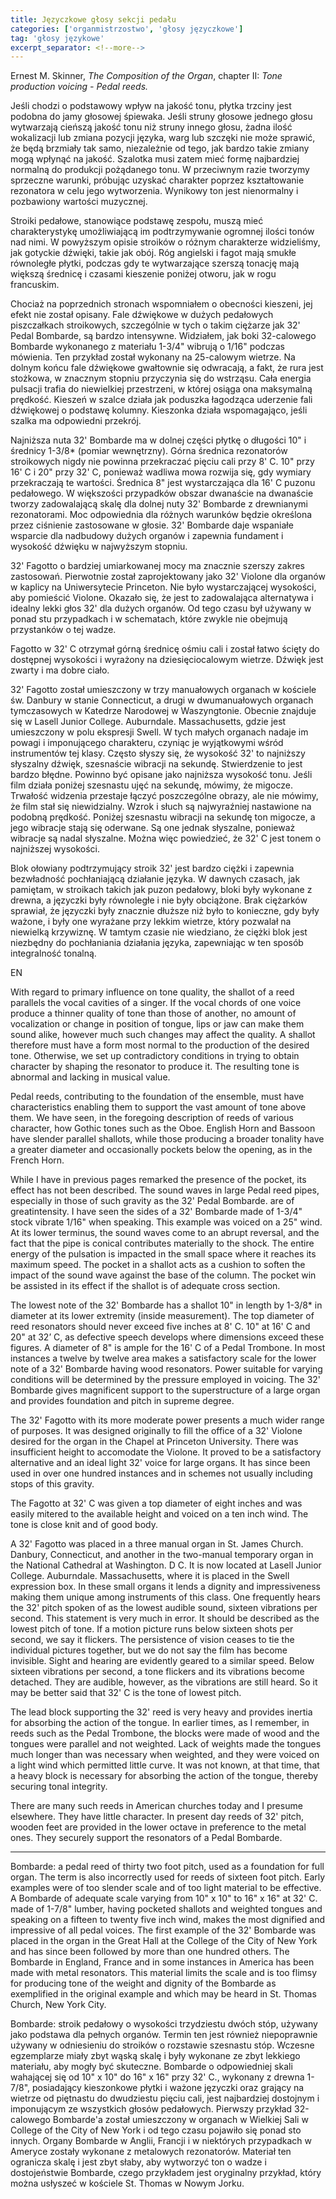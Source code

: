 ```yaml
---
title: Języczkowe głosy sekcji pedału
categories: ['organmistrzostwo', 'głosy języczkowe']
tag: 'głosy językowe'
excerpt_separator: <!--more-->
---
```


Ernest M. Skinner, *The Composition of the Organ*, chapter II: *Tone production voicing - Pedal reeds.*

Jeśli chodzi o podstawowy wpływ na jakość tonu, płytka trzciny jest podobna do jamy głosowej śpiewaka. Jeśli struny głosowe jednego głosu wytwarzają cieńszą jakość tonu niż struny innego głosu, żadna ilość wokalizacji lub zmiana pozycji języka, warg lub szczęki nie może sprawić, że będą brzmiały tak samo, niezależnie od tego, jak bardzo takie zmiany mogą wpłynąć na jakość. Szalotka musi zatem mieć formę najbardziej normalną do produkcji pożądanego tonu. W przeciwnym razie tworzymy sprzeczne warunki, próbując uzyskać charakter poprzez kształtowanie rezonatora w celu jego wytworzenia. Wynikowy ton jest nienormalny i pozbawiony wartości muzycznej.

<!--more-->

Stroiki pedałowe, stanowiące podstawę zespołu, muszą mieć charakterystykę umożliwiającą im podtrzymywanie ogromnej ilości tonów nad nimi. W powyższym opisie stroików o różnym charakterze widzieliśmy, jak gotyckie dźwięki, takie jak obój. Róg angielski i fagot mają smukłe równoległe płytki, podczas gdy te wytwarzające szerszą tonację mają większą średnicę i czasami kieszenie poniżej otworu, jak w rogu francuskim.

Chociaż na poprzednich stronach wspomniałem o obecności kieszeni, jej efekt nie został opisany. Fale dźwiękowe w dużych pedałowych piszczałkach stroikowych, szczególnie w tych o takim ciężarze jak 32' Pedal Bombarde, są bardzo intensywne. Widziałem, jak boki 32-calowego Bombarde wykonanego z materiału 1-3/4" wibrują o 1/16" podczas mówienia. Ten przykład został wykonany na 25-calowym wietrze. Na dolnym końcu fale dźwiękowe gwałtownie się odwracają, a fakt, że rura jest stożkowa, w znacznym stopniu przyczynia się do wstrząsu. Cała energia pulsacji trafia do niewielkiej przestrzeni, w której osiąga ona maksymalną prędkość. Kieszeń w szalce działa jak poduszka łagodząca uderzenie fali dźwiękowej o podstawę kolumny. Kieszonka działa wspomagająco, jeśli szalka ma odpowiedni przekrój.

Najniższa nuta 32' Bombarde ma w dolnej części płytkę o długości 10" i średnicy 1-3/8* (pomiar wewnętrzny). Górna średnica rezonatorów stroikowych nigdy nie powinna przekraczać pięciu cali przy 8' C. 10" przy 16' C i 20" przy 32' C, ponieważ wadliwa mowa rozwija się, gdy wymiary przekraczają te wartości. Średnica 8" jest wystarczająca dla 16' C puzonu pedałowego. W większości przypadków obszar dwanaście na dwanaście tworzy zadowalającą skalę dla dolnej nuty 32' Bombarde z drewnianymi rezonatorami. Moc odpowiednia dla różnych warunków będzie określona przez ciśnienie zastosowane w głosie. 32' Bombarde daje wspaniałe wsparcie dla nadbudowy dużych organów i zapewnia fundament i wysokość dźwięku w najwyższym stopniu.

32' Fagotto o bardziej umiarkowanej mocy ma znacznie szerszy zakres zastosowań. Pierwotnie został zaprojektowany jako 32' Violone dla organów w kaplicy na Uniwersytecie Princeton. Nie było wystarczającej wysokości, aby pomieścić Violone. Okazało się, że jest to zadowalająca alternatywa i idealny lekki głos 32' dla dużych organów. Od tego czasu był używany w ponad stu przypadkach i w schematach, które zwykle nie obejmują przystanków o tej wadze.

Fagotto w 32' C otrzymał górną średnicę ośmiu cali i został łatwo ścięty do dostępnej wysokości i wyrażony na dziesięciocalowym wietrze. Dźwięk jest zwarty i ma dobre ciało.

32' Fagotto został umieszczony w trzy manuałowych organach w kościele św. Danbury w stanie Connecticut, a drugi w dwumanuałowych organach tymczasowych w Katedrze Narodowej w Waszyngtonie. Obecnie znajduje się w Lasell Junior College. Auburndale. Massachusetts, gdzie jest umieszczony w polu ekspresji Swell. W tych małych organach nadaje im powagi i imponującego charakteru, czyniąc je wyjątkowymi wśród instrumentów tej klasy. Często słyszy się, że wysokość 32' to najniższy słyszalny dźwięk, szesnaście wibracji na sekundę. Stwierdzenie to jest bardzo błędne. Powinno być opisane jako najniższa wysokość tonu. Jeśli film działa poniżej szesnastu ujęć na sekundę, mówimy, że migocze. Trwałość widzenia przestaje łączyć poszczególne obrazy, ale nie mówimy, że film stał się niewidzialny. Wzrok i słuch są najwyraźniej nastawione na podobną prędkość. Poniżej szesnastu wibracji na sekundę ton migocze, a jego wibracje stają się oderwane. Są one jednak słyszalne, ponieważ wibracje są nadal słyszalne. Można więc powiedzieć, że 32' C jest tonem o najniższej wysokości.

Blok ołowiany podtrzymujący stroik 32' jest bardzo ciężki i zapewnia bezwładność pochłaniającą działanie języka. W dawnych czasach, jak pamiętam, w stroikach takich jak puzon pedałowy, bloki były wykonane z drewna, a języczki były równoległe i nie były obciążone. Brak ciężarków sprawiał, że języczki były znacznie dłuższe niż było to konieczne, gdy były ważone, i były one wyrażane przy lekkim wietrze, który pozwalał na niewielką krzywiznę. W tamtym czasie nie wiedziano, że ciężki blok jest niezbędny do pochłaniania działania języka, zapewniając w ten sposób integralność tonalną.



EN

With regard to primary influence on tone quality, the shallot of a reed parallels the vocal cavities of a singer. If the vocal chords of one voice produce a thinner quality of tone than those of another, no amount of vocalization or change in position of tongue, lips or jaw can make them sound alike, however much such changes may affect the quality. A shallot therefore must have a form most normal to the production of the desired tone. Otherwise, we set up contradictory conditions in trying to obtain character by shaping the resonator to produce it. The resulting tone is abnormal and lacking in musical value.

Pedal reeds, contributing to the foundation of the ensemble, must have characteristics enabling them to support the vast amount of tone above them. We have seen, in the foregoing description of reeds of various character, how Gothic tones such as the Oboe. English Horn and Bassoon have slender parallel shallots, while those producing a broader tonality have a greater diameter and occasionally pockets below the opening, as in the French Horn.

While I have in previous pages remarked the presence of the pocket, its effect has not been described. The sound waves in large Pedal reed pipes, especially in those of such gravity as the 32' Pedal Bombarde. are of greatintensity. I have seen the sides of a 32' Bombarde made of 1-3/4" stock vibrate 1/16" when speaking. This example was voiced on a 25" wind. At its lower terminus, the sound waves come to an abrupt reversal, and the fact that the pipe is conical contributes materially to the shock. The entire energy of the pulsation is impacted in the small space where it reaches its maximum speed. The pocket in a shallot acts as a cushion to soften the impact of the sound wave against the base of the column. The pocket win be assisted in its effect if the shallot is of adequate cross section.

The lowest note of the 32' Bombarde has a shallot 10" in length by 1-3/8* in diameter at its lower extremity (inside measurement). The top diameter of reed resonators should never exceed five inches at 8' C. 10" at 16' C and 20" at 32’ C, as defective speech develops where dimensions exceed these figures. A diameter of 8" is ample for the 16' C of a Pedal Trombone. In most instances a twelve by twelve area makes a satisfactory scale for the lower note of a 32' Bombarde having wood resonators. Power suitable for varying conditions will be determined by the pressure employed in voicing. The 32' Bombarde gives magnificent support to the superstructure of a large organ and provides foundation and pitch in supreme degree.

The 32' Fagotto with its more moderate power presents a much wider range of purposes. It was designed originally to fill the office of a 32' Violone desired for the organ in the Chapel at Princeton University. There was insufficient height to accomodate the Violone. It proved to be a satisfactory alternative and an ideal light 32' voice for large organs. It has since been used in over one hundred instances and in schemes not usually including stops of this gravity.

The Fagotto at 32' C was given a top diameter of eight inches and was easily mitered to the available height and voiced on a ten inch wind. The tone is close knit and of good body.

A 32' Fagotto was placed in a three manual organ in St. James Church. Danbury, Connecticut, and another in the two-manual temporary organ in the National Cathedral at Washington. D C. It is now located at Lasell Junior College. Auburndale. Massachusetts, where it is placed in the Swell expression box. In these small organs it lends a dignity and impressiveness making them unique among instruments of this class. One frequently hears the 32' pitch spoken of as the lowest audible sound, sixteen vibrations per second. This statement is very much in error. It should be described as the lowest pitch of tone. If a motion picture runs below sixteen shots per second, we say it flickers. The persistence of vision ceases to tie the individual pictures together, but we do not say the film has become invisible. Sight and hearing are evidently geared to a similar speed. Below sixteen vibrations per second, a tone flickers and its vibrations become detached. They are audible, however, as the vibrations are still heard. So it may be better said that 32' C is the tone of lowest pitch.

The lead block supporting the 32' reed is very heavy and provides inertia for absorbing the action of the tongue. In earlier times, as I remember, in reeds such as the Pedal Trombone, the blocks were made of wood and the tongues were parallel and not weighted. Lack of weights made the tongues much longer than was necessary when weighted, and they were voiced on a light wind which permitted little curve. It was not known, at that time, that a heavy block is necessary for absorbing the action of the tongue, thereby securing tonal integrity.

There are many such reeds in American churches today and I presume elsewhere. They have little character. In present day reeds of 32' pitch, wooden feet are provided in the lower octave in preference to the metal ones. They securely support the resonators of a Pedal Bombarde.







---

Bombarde: a pedal reed of thirty two foot pitch, used as a foundation for full organ. The term is also incorrectly used for reeds of sixteen foot pitch. Early examples were of too slender scale and of too light material to be effective. A Bombarde of adequate scale varying from 10" x 10" to 16" x 16" at 32' C. made of 1-7/8" lumber, having pocketed shallots and weighted tongues and speaking on a fifteen to twenty five inch wind, makes the most dignified and impressive of all pedal voices. The first example of the 32' Bombarde was placed in the organ in the Great Hall at the College of the City of New York and has since been followed by more than one hundred others. The Bombarde in England, France and in some instances in America has been made with metal resonators. This material limits the scale and is too flimsy for producing tone of the weight and dignity of the Bombarde as exemplified in the original example and which may be heard in St. Thomas Church, New York City.

Bombarde: stroik pedałowy o wysokości trzydziestu dwóch stóp, używany jako podstawa dla pełnych organów. Termin ten jest również niepoprawnie używany w odniesieniu do stroików o rozstawie szesnastu stóp. Wczesne egzemplarze miały zbyt wąską skalę i były wykonane ze zbyt lekkiego materiału, aby mogły być skuteczne. Bombarde o odpowiedniej skali wahającej się od 10" x 10" do 16" x 16" przy 32' C., wykonany z drewna 1-7/8", posiadający kieszonkowe płytki i ważone języczki oraz grający na wietrze od piętnastu do dwudziestu pięciu cali, jest najbardziej dostojnym i imponującym ze wszystkich głosów pedałowych. Pierwszy przykład 32-calowego Bombarde'a został umieszczony w organach w Wielkiej Sali w College of the City of New York i od tego czasu pojawiło się ponad sto innych. Organy Bombarde w Anglii, Francji i w niektórych przypadkach w Ameryce zostały wykonane z metalowych rezonatorów. Materiał ten ogranicza skalę i jest zbyt słaby, aby wytworzyć ton o wadze i dostojeństwie Bombarde, czego przykładem jest oryginalny przykład, który można usłyszeć w kościele St. Thomas w Nowym Jorku.
